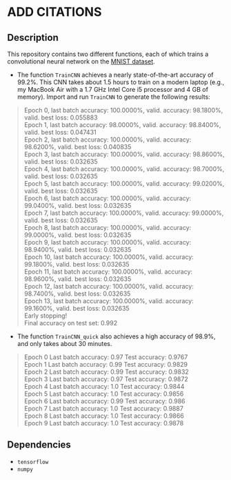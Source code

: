 # ADD CITATIONS



Description
-----------

This repository contains two different functions, each of which trains a convolutional neural network on the [MNIST dataset](http://yann.lecun.com/exdb/mnist/).

* The function `TrainCNN` achieves a nearly state-of-the-art accuracy of 99.2%.  This CNN takes about 1.5 hours to train on a modern laptop (e.g., my MacBook Air with a 1.7 GHz Intel Core i5 processor and 4 GB of memory).  Import and run `TrainCNN` to generate the following results:

> Epoch 0, last batch accuracy: 100.0000%, valid. accuracy: 98.1800%, valid. best loss: 0.055883  
> Epoch 1, last batch accuracy: 98.0000%, valid. accuracy: 98.8400%, valid. best loss: 0.047431  
> Epoch 2, last batch accuracy: 100.0000%, valid. accuracy: 98.6200%, valid. best loss: 0.040835  
> Epoch 3, last batch accuracy: 100.0000%, valid. accuracy: 98.8600%, valid. best loss: 0.032635  
> Epoch 4, last batch accuracy: 100.0000%, valid. accuracy: 98.7000%, valid. best loss: 0.032635  
> Epoch 5, last batch accuracy: 100.0000%, valid. accuracy: 99.0200%, valid. best loss: 0.032635  
> Epoch 6, last batch accuracy: 100.0000%, valid. accuracy: 99.0400%, valid. best loss: 0.032635  
> Epoch 7, last batch accuracy: 100.0000%, valid. accuracy: 99.0000%, valid. best loss: 0.032635  
> Epoch 8, last batch accuracy: 100.0000%, valid. accuracy: 99.0000%, valid. best loss: 0.032635  
> Epoch 9, last batch accuracy: 100.0000%, valid. accuracy: 98.9400%, valid. best loss: 0.032635  
> Epoch 10, last batch accuracy: 100.0000%, valid. accuracy: 99.1800%, valid. best loss: 0.032635  
> Epoch 11, last batch accuracy: 100.0000%, valid. accuracy: 98.9600%, valid. best loss: 0.032635  
> Epoch 12, last batch accuracy: 100.0000%, valid. accuracy: 98.7400%, valid. best loss: 0.032635  
> Epoch 13, last batch accuracy: 100.0000%, valid. accuracy: 99.1600%, valid. best loss: 0.032635  
> Early stopping!  
> Final accuracy on test set: 0.992

* The function `TrainCNN_quick` also achieves a high accuracy of 98.9%, and only takes about 30 minutes. 

> Epoch 0 Last batch accuracy: 0.97 Test accuracy: 0.9767  
> Epoch 1 Last batch accuracy: 0.99 Test accuracy: 0.9829  
> Epoch 2 Last batch accuracy: 0.99 Test accuracy: 0.9832  
> Epoch 3 Last batch accuracy: 0.97 Test accuracy: 0.9872  
> Epoch 4 Last batch accuracy: 1.0 Test accuracy: 0.9844  
> Epoch 5 Last batch accuracy: 1.0 Test accuracy: 0.9856  
> Epoch 6 Last batch accuracy: 0.99 Test accuracy: 0.986  
> Epoch 7 Last batch accuracy: 1.0 Test accuracy: 0.9887  
> Epoch 8 Last batch accuracy: 1.0 Test accuracy: 0.9866  
> Epoch 9 Last batch accuracy: 1.0 Test accuracy: 0.9878  


Dependencies
------------

* `tensorflow`
* `numpy`

